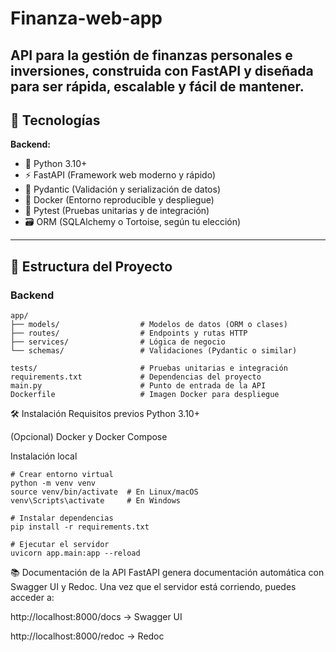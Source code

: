 # Finanza-web-app

API para la gestión de finanzas personales e inversiones, construida con FastAPI y diseñada para ser rápida, escalable y fácil de mantener.
---

## 🚀 Tecnologías

**Backend:**
- 🐍 Python 3.10+
- ⚡ FastAPI (Framework web moderno y rápido)
- 🧬 Pydantic (Validación y serialización de datos)
- 🐳 Docker (Entorno reproducible y despliegue)
- 🧪 Pytest (Pruebas unitarias y de integración)
- 🗃️ ORM (SQLAlchemy o Tortoise, según tu elección)
---

## 🧱 Estructura del Proyecto

### Backend 
```plaintext
app/
├── models/                  # Modelos de datos (ORM o clases)
├── routes/                  # Endpoints y rutas HTTP
├── services/                # Lógica de negocio
└── schemas/                 # Validaciones (Pydantic o similar)

tests/                       # Pruebas unitarias e integración
requirements.txt             # Dependencias del proyecto
main.py                      # Punto de entrada de la API
Dockerfile                   # Imagen Docker para despliegue
```

🛠️ Instalación
Requisitos previos
Python 3.10+

(Opcional) Docker y Docker Compose

Instalación local
```plaintext
# Crear entorno virtual
python -m venv venv
source venv/bin/activate  # En Linux/macOS
venv\Scripts\activate     # En Windows

# Instalar dependencias
pip install -r requirements.txt

# Ejecutar el servidor
uvicorn app.main:app --reload

```
📚 Documentación de la API
FastAPI genera documentación automática con Swagger UI y Redoc. Una vez que el servidor está corriendo, puedes acceder a:

http://localhost:8000/docs → Swagger UI

http://localhost:8000/redoc → Redoc

